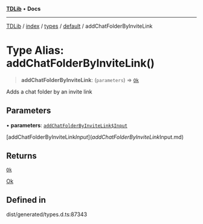 [**TDLib**](../../../../../../README.md) • **Docs**

***

[TDLib](../../../../../../modules.md) / [index](../../../../../README.md) / [types](../../../README.md) / [default](../README.md) / addChatFolderByInviteLink

# Type Alias: addChatFolderByInviteLink()

> **addChatFolderByInviteLink**: (`parameters`) => [`Ok`](Ok-1.md)

Adds a chat folder by an invite link

## Parameters

• **parameters**: [`addChatFolderByInviteLink$Input`](addChatFolderByInviteLink$Input.md)

[addChatFolderByInviteLink$Input](addChatFolderByInviteLink$Input.md)

## Returns

[`Ok`](Ok-1.md)

[Ok](Ok-1.md)

## Defined in

dist/generated/types.d.ts:87343
